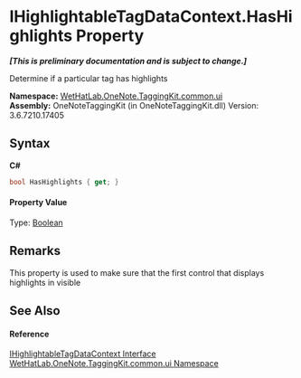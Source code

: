 # IHighlightableTagDataContext.HasHighlights Property 
 _**\[This is preliminary documentation and is subject to change.\]**_

Determine if a particular tag has highlights

**Namespace:**&nbsp;<a href="043a9407-ac38-b3ac-7348-a6090af495ad.md">WetHatLab.OneNote.TaggingKit.common.ui</a><br />**Assembly:**&nbsp;OneNoteTaggingKit (in OneNoteTaggingKit.dll) Version: 3.6.7210.17405

## Syntax

**C#**<br />
``` C#
bool HasHighlights { get; }
```


#### Property Value
Type: <a href="http://msdn2.microsoft.com/en-us/library/a28wyd50" target="_blank">Boolean</a>

## Remarks
This property is used to make sure that the first control that displays highlights in visible

## See Also


#### Reference
<a href="ea720471-b128-4927-e7a0-f4b1418c5ca4.md">IHighlightableTagDataContext Interface</a><br /><a href="043a9407-ac38-b3ac-7348-a6090af495ad.md">WetHatLab.OneNote.TaggingKit.common.ui Namespace</a><br />